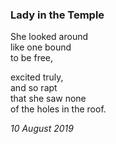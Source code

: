 ### Lady in the Temple

She looked around \
like one bound\
to be free,

excited truly,\
and so rapt\
that she saw none\
of the holes in the roof.

*10 August 2019*
